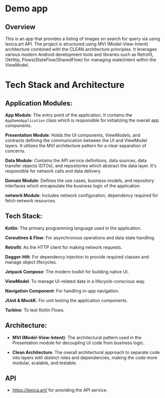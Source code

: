 # Demo app

## Overview
This is an app that provides a listing of images on search for query via using lexica.art API. The project is structured using MVI (Model-View-Intent) architecture combined with the CLEAN architecture principles. It leverages various modern Android development tools and libraries such as Retrofit, OkHttp, Flows(StateFlow/SharedFlow) for managing state/intent within the ViewModel.

# Tech Stack and Architecture

## Application Modules:

**App Module**: The entry point of the application. It contains the `AppDemoApplication` class which is responsible for initializing the overall app components.

**Presentation Module**: Holds the UI components, ViewModels, and contracts defining the communication between the UI and ViewModel layers. It utilizes the MVI architecture pattern for a clear separation of concerns.

**Data Module**: Contains the API service definitions, data sources, data transfer objects (DTOs), and repositories which abstract the data layer. It's responsible for network calls and data delivery.

**Domain Module**: Defines the use cases, business models, and repository interfaces which encapsulate the business logic of the application.

**network Module**: Includes network configuration, dependency required for fetch network resources.

## Tech Stack:

**Kotlin**: The primary programming language used in the application.

**Coroutines & Flow**: For asynchronous operations and data state handling.

**Retrofit**: As the HTTP client for making network requests.

**Dagger-Hilt**: For dependency injection to provide required classes and manage object lifecycles.

**Jetpack Compose**: The modern toolkit for building native UI.

**ViewModel**: To manage UI-related data in a lifecycle-conscious way.

**Navigation Component**: For handling in-app navigation.

**JUnit & MockK**: For unit testing the application components.

**Turbine**: To test Kotlin Flows.

## Architecture:

- **MVI (Model-View-Intent)**: The architectural pattern used in the Presentation module for decoupling UI code from business logic.

- **Clean Architecture**: The overall architectural approach to separate code into layers with distinct roles and dependencies, making the code more modular, scalable, and testable.


## API

- https://lexica.art/ for providing the API service.
